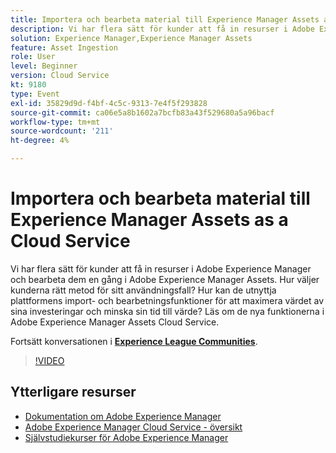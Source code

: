 ```yaml
---
title: Importera och bearbeta material till Experience Manager Assets as a Cloud Service
description: Vi har flera sätt för kunder att få in resurser i Adobe Experience Manager och bearbeta dem en gång i Adobe Experience Manager Assets. Hur väljer kunderna rätt metod för sitt användningsfall? Hur kan de utnyttja plattformens import- och bearbetningsfunktioner för att maximera värdet av sina investeringar och minska sin tid till värde? Läs om de nya funktionerna i Adobe Experience Manager Assets Cloud Service.
solution: Experience Manager,Experience Manager Assets
feature: Asset Ingestion
role: User
level: Beginner
version: Cloud Service
kt: 9180
type: Event
exl-id: 35829d9d-f4bf-4c5c-9313-7e4f5f293828
source-git-commit: ca06e5a8b1602a7bcfb83a43f529680a5a96bacf
workflow-type: tm+mt
source-wordcount: '211'
ht-degree: 4%

---
```


# Importera och bearbeta material till Experience Manager Assets as a Cloud Service

Vi har flera sätt för kunder att få in resurser i Adobe Experience Manager och bearbeta dem en gång i Adobe Experience Manager Assets. Hur väljer kunderna rätt metod för sitt användningsfall? Hur kan de utnyttja plattformens import- och bearbetningsfunktioner för att maximera värdet av sina investeringar och minska sin tid till värde? Läs om de nya funktionerna i Adobe Experience Manager Assets Cloud Service.

Fortsätt konversationen i **[Experience League Communities](https://adobe.ly/2Zq7dlg)**.

>[!VIDEO](https://video.tv.adobe.com/v/337773/?quality=12&learn=on&hidetitle=true)

## Ytterligare resurser

- [Dokumentation om Adobe Experience Manager ](https://experienceleague.adobe.com/docs/experience-manager-cloud-service.html)
- [Adobe Experience Manager Cloud Service - översikt](https://experienceleague.adobe.com/docs/experience-manager-cloud-service/overview/home.html)
- [Självstudiekurser för Adobe Experience Manager](https://experienceleague.adobe.com/docs/experience-manager-tutorials.html)

